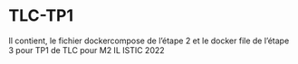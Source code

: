 # TLC-TP1

Il contient, le fichier dockercompose de l’étape 2 et le docker file de l’étape 3 pour TP1 de TLC pour M2 IL ISTIC 2022
